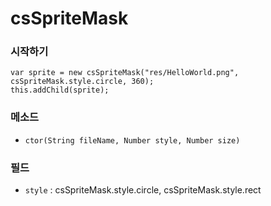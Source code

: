 csSpriteMask
=========

### 시작하기

```
var sprite = new csSpriteMask("res/HelloWorld.png", csSpriteMask.style.circle, 360);
this.addChild(sprite);
```

### 메소드
- `ctor(String fileName, Number style, Number size)`

### 필드
- `style` : csSpriteMask.style.circle, csSpriteMask.style.rect
